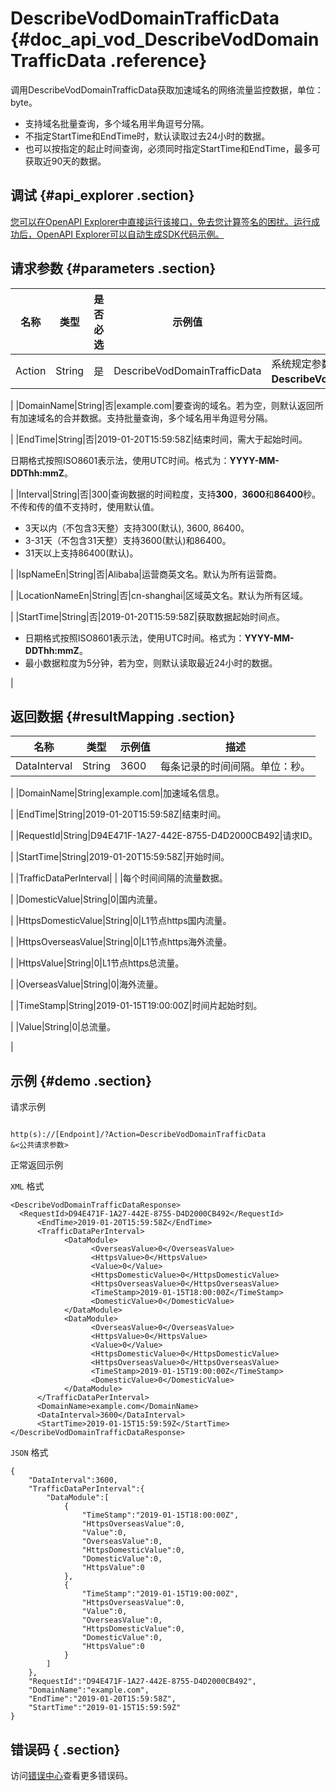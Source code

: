 # DescribeVodDomainTrafficData {#doc_api_vod_DescribeVodDomainTrafficData .reference}

调用DescribeVodDomainTrafficData获取加速域名的网络流量监控数据，单位：byte。

-   支持域名批量查询，多个域名用半角逗号分隔。
-   不指定StartTime和EndTime时，默认读取过去24小时的数据。
-   也可以按指定的起止时间查询，必须同时指定StartTime和EndTime，最多可获取近90天的数据。

## 调试 {#api_explorer .section}

[您可以在OpenAPI Explorer中直接运行该接口，免去您计算签名的困扰。运行成功后，OpenAPI Explorer可以自动生成SDK代码示例。](https://api.aliyun.com/#product=vod&api=DescribeVodDomainTrafficData&type=RPC&version=2017-03-21)

## 请求参数 {#parameters .section}

|名称|类型|是否必选|示例值|描述|
|--|--|----|---|--|
|Action|String|是|DescribeVodDomainTrafficData|系统规定参数。取值：**DescribeVodDomainTrafficData**。

 |
|DomainName|String|否|example.com|要查询的域名。若为空，则默认返回所有加速域名的合并数据。支持批量查询，多个域名用半角逗号分隔。

 |
|EndTime|String|否|2019-01-20T15:59:58Z|结束时间，需大于起始时间。

 日期格式按照ISO8601表示法，使用UTC时间。格式为：**YYYY-MM-DDThh:mmZ**。

 |
|Interval|String|否|300|查询数据的时间粒度，支持**300**，**3600**和**86400**秒。不传和传的值不支持时，使用默认值。

 -   3天以内（不包含3天整）支持300\(默认\), 3600, 86400。
-   3-31天（不包含31天整）支持3600\(默认\)和86400。
-   31天以上支持86400\(默认\)。

 |
|IspNameEn|String|否|Alibaba|运营商英文名。默认为所有运营商。

 |
|LocationNameEn|String|否|cn-shanghai|区域英文名。默认为所有区域。

 |
|StartTime|String|否|2019-01-20T15:59:58Z|获取数据起始时间点。

 -   日期格式按照ISO8601表示法，使用UTC时间。格式为：**YYYY-MM-DDThh:mmZ**。
-   最小数据粒度为5分钟，若为空，则默认读取最近24小时的数据。

 |

## 返回数据 {#resultMapping .section}

|名称|类型|示例值|描述|
|--|--|---|--|
|DataInterval|String|3600|每条记录的时间间隔。单位：秒。

 |
|DomainName|String|example.com|加速域名信息。

 |
|EndTime|String|2019-01-20T15:59:58Z|结束时间。

 |
|RequestId|String|D94E471F-1A27-442E-8755-D4D2000CB492|请求ID。

 |
|StartTime|String|2019-01-20T15:59:58Z|开始时间。

 |
|TrafficDataPerInterval| | |每个时间间隔的流量数据。

 |
|DomesticValue|String|0|国内流量。

 |
|HttpsDomesticValue|String|0|L1节点https国内流量。

 |
|HttpsOverseasValue|String|0|L1节点https海外流量。

 |
|HttpsValue|String|0|L1节点https总流量。

 |
|OverseasValue|String|0|海外流量。

 |
|TimeStamp|String|2019-01-15T19:00:00Z|时间片起始时刻。

 |
|Value|String|0|总流量。

 |

## 示例 {#demo .section}

请求示例

``` {#request_demo}

http(s)://[Endpoint]/?Action=DescribeVodDomainTrafficData
&<公共请求参数>

```

正常返回示例

`XML` 格式

``` {#xml_return_success_demo}
<DescribeVodDomainTrafficDataResponse>
  <RequestId>D94E471F-1A27-442E-8755-D4D2000CB492</RequestId>
	  <EndTime>2019-01-20T15:59:58Z</EndTime>
	  <TrafficDataPerInterval>
		    <DataModule>
			      <OverseasValue>0</OverseasValue>
			      <HttpsValue>0</HttpsValue>
			      <Value>0</Value>
			      <HttpsDomesticValue>0</HttpsDomesticValue>
			      <HttpsOverseasValue>0</HttpsOverseasValue>
			      <TimeStamp>2019-01-15T18:00:00Z</TimeStamp>
			      <DomesticValue>0</DomesticValue>
		    </DataModule>
		    <DataModule>
			      <OverseasValue>0</OverseasValue>
			      <HttpsValue>0</HttpsValue>
			      <Value>0</Value>
			      <HttpsDomesticValue>0</HttpsDomesticValue>
			      <HttpsOverseasValue>0</HttpsOverseasValue>
			      <TimeStamp>2019-01-15T19:00:00Z</TimeStamp>
			      <DomesticValue>0</DomesticValue>
		    </DataModule>
	  </TrafficDataPerInterval>
	  <DomainName>example.com</DomainName>
	  <DataInterval>3600</DataInterval>
	  <StartTime>2019-01-15T15:59:59Z</StartTime>
</DescribeVodDomainTrafficDataResponse>
```

`JSON` 格式

``` {#json_return_success_demo}
{
	"DataInterval":3600,
	"TrafficDataPerInterval":{
		"DataModule":[
			{
				"TimeStamp":"2019-01-15T18:00:00Z",
				"HttpsOverseasValue":0,
				"Value":0,
				"OverseasValue":0,
				"HttpsDomesticValue":0,
				"DomesticValue":0,
				"HttpsValue":0
			},
			{
				"TimeStamp":"2019-01-15T19:00:00Z",
				"HttpsOverseasValue":0,
				"Value":0,
				"OverseasValue":0,
				"HttpsDomesticValue":0,
				"DomesticValue":0,
				"HttpsValue":0
			}
		]
	},
	"RequestId":"D94E471F-1A27-442E-8755-D4D2000CB492",
	"DomainName":"example.com",
	"EndTime":"2019-01-20T15:59:58Z",
	"StartTime":"2019-01-15T15:59:59Z"
}
```

## 错误码 { .section}

访问[错误中心](https://error-center.aliyun.com/status/product/vod)查看更多错误码。

